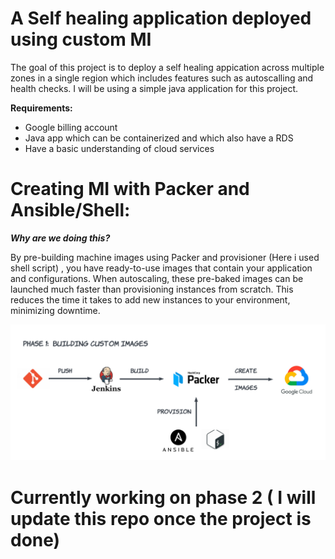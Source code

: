 # A Self healing application deployed using custom MI
The goal of this project is to deploy a self healing appication across multiple zones in a single region which includes features such as autoscalling and health checks. I will be using a simple java application for this project.
  
**Requirements:**
+ Google billing account
+ Java app which can be containerized and which also have a RDS
+ Have a basic understanding of cloud services

# Creating MI with Packer and Ansible/Shell:

***Why are we doing this?***

By pre-building machine images using Packer and provisioner (Here i used shell script) , you have ready-to-use images that contain your application and configurations. When autoscaling, these pre-baked images can be launched much faster than provisioning instances from scratch. This reduces the time it takes to add new instances to your environment, minimizing downtime.

![phase_1](images/phase_1.png)
# Currently working on phase 2 ( I will update this repo once the project is done)
